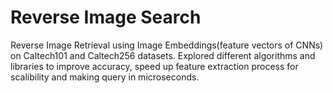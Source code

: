 # Reverse Image Search
Reverse Image Retrieval using Image Embeddings(feature vectors of CNNs) on Caltech101 and Caltech256 datasets.
Explored different algorithms and libraries to improve accuracy, speed up feature extraction process for scalibility and making query in microseconds.

